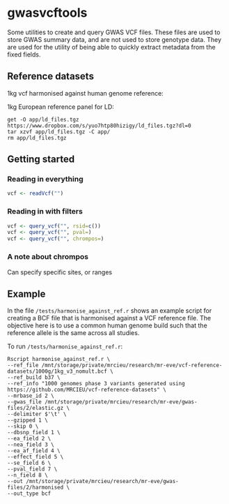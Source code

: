 # gwasvcftools

Some utilities to create and query GWAS VCF files. These files are used to store GWAS summary data, and are not used to store genotype data. They are used for the utility of being able to quickly extract metadata from the fixed fields.


## Reference datasets

1kg vcf harmonised against human genome reference:


1kg European reference panel for LD:

```
get -O app/ld_files.tgz https://www.dropbox.com/s/yuo7htp80hizigy/ld_files.tgz?dl=0
tar xzvf app/ld_files.tgz -C app/
rm app/ld_files.tgz
```



## Getting started


### Reading in everything

```r
vcf <- readVcf("")
```

### Reading in with filters

```r
vcf <- query_vcf("", rsid=c())
vcf <- query_vcf("", pval=)
vcf <- query_vcf("", chrompos=)
```

### A note about chrompos

Can specify specific sites, or ranges


## Example

In the file `/tests/harmonise_against_ref.r` shows an example script for creating a BCF file that is harmonised against a VCF reference file. The objective here is to use a common human genome build such that the reference allele is the same across all studies.

To run `/tests/harmonise_against_ref.r`:

```
Rscript harmonise_against_ref.r \
--ref_file /mnt/storage/private/mrcieu/research/mr-eve/vcf-reference-datasets/1000g/1kg_v3_nomult.bcf \
--ref_build b37 \
--ref_info "1000 genomes phase 3 variants generated using https://github.com/MRCIEU/vcf-reference-datasets" \
--mrbase_id 2 \
--gwas_file /mnt/storage/private/mrcieu/research/mr-eve/gwas-files/2/elastic.gz \
--delimiter $'\t' \
--gzipped 1 \
--skip 0 \
--dbsnp_field 1 \
--ea_field 2 \
--nea_field 3 \
--ea_af_field 4 \
--effect_field 5 \
--se_field 6 \
--pval_field 7 \
--n_field 8 \
--out /mnt/storage/private/mrcieu/research/mr-eve/gwas-files/2/harmonised \
--out_type bcf
```
